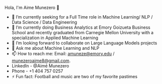 Hola, I'm Aime Munezero 👋
- 🔭 I’m currently seeking for a Full Time role in Machine Learning/ NLP / Data Science / Data Engineering
- 🌱 I’m currently doing Business Analytics at Emory Goizueta Business School and recently graduated from Carnegie Mellon University with a specialization in Applied Machine     Learning
- 👯 I’m looking forward to collaborate on Large Language Models projects
- 💬 Ask me about Machine Learning and NLP
- 📫 How to reach me: Email: amuneze@emory.edu / munezeroaime8@gmail.com. 
- LinkedIn - @Aimé Munezero
- Phone - +1 404 757 0257
- ⚡ Fun fact: Football and music are two of my favorite pastimes
